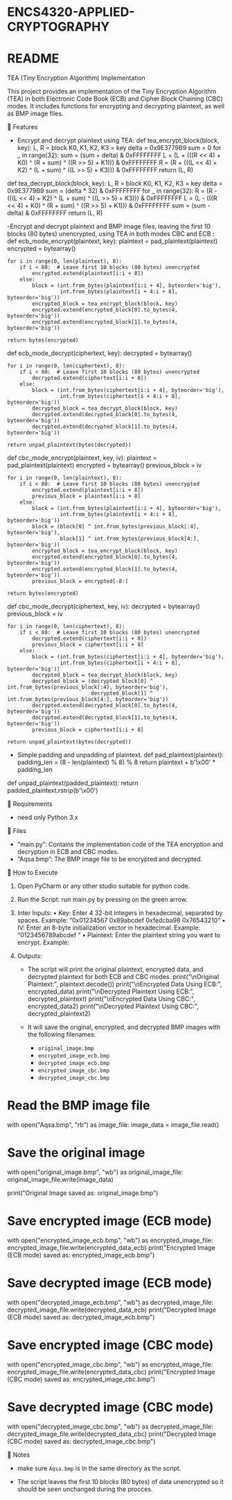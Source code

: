 # ENCS4320-APPLIED-CRYPTOGRAPHY
# README

 TEA (Tiny Encryption Algorithm) Implementation

This project provides an implementation of the Tiny Encryption Algorithm (TEA) in both Electronic Code Book (ECB) and Cipher Block Chaining (CBC) modes. It includes functions for encrypting and decrypting plaintext, as well as BMP image files.

	Features
- Encrypt and decrypt plaintext using TEA:
def tea_encrypt_block(block, key):
    L, R = block
    K0, K1, K2, K3 = key
    delta = 0x9E3779B9
    sum = 0
    for _ in range(32):
        sum = (sum + delta) & 0xFFFFFFFF
        L = (L + (((R << 4) + K0) ^ (R + sum) ^ ((R >> 5) + K1))) & 0xFFFFFFFF
        R = (R + (((L << 4) + K2) ^ (L + sum) ^ ((L >> 5) + K3))) & 0xFFFFFFFF
    return (L, R)


def tea_decrypt_block(block, key):
    L, R = block
    K0, K1, K2, K3 = key
    delta = 0x9E3779B9
    sum = (delta * 32) & 0xFFFFFFFF
    for _ in range(32):
        R = (R - (((L << 4) + K2) ^ (L + sum) ^ ((L >> 5) + K3))) & 0xFFFFFFFF
        L = (L - (((R << 4) + K0) ^ (R + sum) ^ ((R >> 5) + K1))) & 0xFFFFFFFF
        sum = (sum - delta) & 0xFFFFFFFF
    return (L, R)

-Encrypt and decrypt plaintext and BMP image files, leaving the first 10 blocks (80 bytes) unencrypted, using TEA in both modes CBC and ECB :
def ecb_mode_encrypt(plaintext, key):
    plaintext = pad_plaintext(plaintext)
    encrypted = bytearray()

    for i in range(0, len(plaintext), 8):
        if i < 80:  # Leave first 10 blocks (80 bytes) unencrypted
            encrypted.extend(plaintext[i:i + 8])
        else:
            block = (int.from_bytes(plaintext[i:i + 4], byteorder='big'),
                     int.from_bytes(plaintext[i + 4:i + 8], byteorder='big'))
            encrypted_block = tea_encrypt_block(block, key)
            encrypted.extend(encrypted_block[0].to_bytes(4, byteorder='big'))
            encrypted.extend(encrypted_block[1].to_bytes(4, byteorder='big'))

    return bytes(encrypted)


def ecb_mode_decrypt(ciphertext, key):
    decrypted = bytearray()

    for i in range(0, len(ciphertext), 8):
        if i < 80:  # Leave first 10 blocks (80 bytes) unencrypted
            decrypted.extend(ciphertext[i:i + 8])
        else:
            block = (int.from_bytes(ciphertext[i:i + 4], byteorder='big'),
                     int.from_bytes(ciphertext[i + 4:i + 8], byteorder='big'))
            decrypted_block = tea_decrypt_block(block, key)
            decrypted.extend(decrypted_block[0].to_bytes(4, byteorder='big'))
            decrypted.extend(decrypted_block[1].to_bytes(4, byteorder='big'))

    return unpad_plaintext(bytes(decrypted))

def cbc_mode_encrypt(plaintext, key, iv):
    plaintext = pad_plaintext(plaintext)
    encrypted = bytearray()
    previous_block = iv

    for i in range(0, len(plaintext), 8):
        if i < 80:  # Leave first 10 blocks (80 bytes) unencrypted
            encrypted.extend(plaintext[i:i + 8])
            previous_block = plaintext[i:i + 8]
        else:
            block = (int.from_bytes(plaintext[i:i + 4], byteorder='big'),
                     int.from_bytes(plaintext[i + 4:i + 8], byteorder='big'))
            block = (block[0] ^ int.from_bytes(previous_block[:4], byteorder='big'),
                     block[1] ^ int.from_bytes(previous_block[4:], byteorder='big'))
            encrypted_block = tea_encrypt_block(block, key)
            encrypted.extend(encrypted_block[0].to_bytes(4, byteorder='big'))
            encrypted.extend(encrypted_block[1].to_bytes(4, byteorder='big'))
            previous_block = encrypted[-8:]

    return bytes(encrypted)


def cbc_mode_decrypt(ciphertext, key, iv):
    decrypted = bytearray()
    previous_block = iv

    for i in range(0, len(ciphertext), 8):
        if i < 80:  # Leave first 10 blocks (80 bytes) unencrypted
            decrypted.extend(ciphertext[i:i + 8])
            previous_block = ciphertext[i:i + 8]
        else:
            block = (int.from_bytes(ciphertext[i:i + 4], byteorder='big'),
                     int.from_bytes(ciphertext[i + 4:i + 8], byteorder='big'))
            decrypted_block = tea_decrypt_block(block, key)
            decrypted_block = (decrypted_block[0] ^ int.from_bytes(previous_block[:4], byteorder='big'),
                               decrypted_block[1] ^ int.from_bytes(previous_block[4:], byteorder='big'))
            decrypted.extend(decrypted_block[0].to_bytes(4, byteorder='big'))
            decrypted.extend(decrypted_block[1].to_bytes(4, byteorder='big'))
            previous_block = ciphertext[i:i + 8]

    return unpad_plaintext(bytes(decrypted))



- Simple padding and unpadding of plaintext.
def pad_plaintext(plaintext):
    padding_len = (8 - len(plaintext) % 8) % 8
    return plaintext + b'\x00' * padding_len


def unpad_plaintext(padded_plaintext):
    return padded_plaintext.rstrip(b'\x00')





	Requirements
- need only Python 3.x


	Files
- “main.py”: Contains the implementation code of the TEA encryption and decryption in ECB and CBC modes.
- “Aqsa.bmp”: The BMP image file to be encrypted and decrypted.

	How to Execute

1. Open PyCharm or any other studio suitable for python code.

2. Run the Script: run main.py by pressing on the green arrow.

3. Inter Inputs:
•	Key: Enter 4 32-bit integers in hexadecimal, separated by spaces. 
Example: “0x01234567 0x89abcdef 0xfedcba98 0x76543210”
•	IV: Enter an 8-byte initialization vector in hexadecimal. 
Example: “0123456789abcdef “
•	Plaintext: Enter the plaintext string you want to encrypt.
 Example: 

4. Outputs:
   - The script will print the original plaintext, encrypted data, and decrypted plaintext for both ECB and CBC modes.
print("\nOriginal Plaintext:", plaintext.decode())
print("\nEncrypted Data Using ECB:", encrypted_data)
print("\nDecrypted Plaintext Using ECB:", decrypted_plaintext)
print("\nEncrypted Data Using CBC:", encrypted_data2)
print("\nDecrypted Plaintext Using CBC:", decrypted_plaintext2)


   - It will save the original, encrypted, and decrypted BMP images with the following filenames:
     - `original_image.bmp`
     - `encrypted_image_ecb.bmp`
     - `decrypted_image_ecb.bmp`
     - `encrypted_image_cbc.bmp`
     - `decrypted_image_cbc.bmp`
# Read the BMP image file
with open("Aqsa.bmp", "rb") as image_file:
    image_data = image_file.read()

# Save the original image
with open("original_image.bmp", "wb") as original_image_file:
    original_image_file.write(image_data)

print("Original Image saved as: original_image.bmp")

# Save encrypted image (ECB mode)
with open("encrypted_image_ecb.bmp", "wb") as encrypted_image_file:
    encrypted_image_file.write(encrypted_data_ecb)
print("Encrypted Image (ECB mode) saved as: encrypted_image_ecb.bmp")

# Save decrypted image (ECB mode)
with open("decrypted_image_ecb.bmp", "wb") as decrypted_image_file:
    decrypted_image_file.write(decrypted_data_ecb)
print("Decrypted Image (ECB mode) saved as: decrypted_image_ecb.bmp")

# Save encrypted image (CBC mode)
with open("encrypted_image_cbc.bmp", "wb") as encrypted_image_file:
    encrypted_image_file.write(encrypted_data_cbc)
print("Encrypted Image (CBC mode) saved as: encrypted_image_cbc.bmp")

# Save decrypted image (CBC mode)
with open("decrypted_image_cbc.bmp", "wb") as decrypted_image_file:
    decrypted_image_file.write(decrypted_data_cbc)
print("Decrypted Image (CBC mode) saved as: decrypted_image_cbc.bmp")





	Notes
- make sure `Aqsa.bmp` is in the same directory as the script.
 

- The script leaves the first 10 blocks (80 bytes) of data unencrypted so it should be seen unchanged during the procces.

